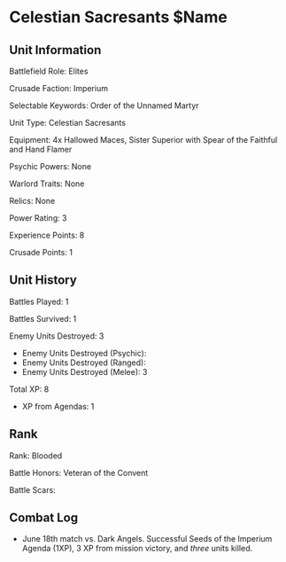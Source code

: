 Celestian Sacresants $Name
====

Unit Information
----

Battlefield Role: Elites

Crusade Faction: Imperium

Selectable Keywords: Order of the Unnamed Martyr

Unit Type: Celestian Sacresants

Equipment: 4x Hallowed Maces, Sister Superior with Spear of the Faithful and Hand Flamer

Psychic Powers: None

Warlord Traits: None

Relics: None

Power Rating: 3

Experience Points: 8

Crusade Points: 1


Unit History
---
Battles Played: 1

Battles Survived: 1

Enemy Units Destroyed: 3
* Enemy Units Destroyed (Psychic):
* Enemy Units Destroyed (Ranged):
* Enemy Units Destroyed (Melee): 3

Total XP: 8
* XP from Agendas: 1

Rank
----
Rank: Blooded

Battle Honors: Veteran of the Convent

Battle Scars:


Combat Log
---
* June 18th match vs. Dark Angels. Successful Seeds of the Imperium Agenda (1XP), 3 XP from mission victory, and *three* units killed.
